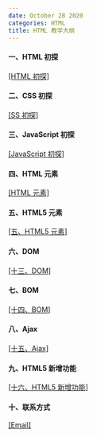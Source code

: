 ```yaml
---
date: October 28 2020
categories: HTML
title: HTML 教学大纲
---
```


#### 一、HTML 初探

[[HTML 初探]](https://web-oyster.github.io/2020/10/28/HTML/Tutorial/%E4%B8%80%E3%80%81HTML%20%E5%88%9D%E6%8E%A2/)

#### 二、CSS 初探

[[SS 初探]](https://web-oyster.github.io/2020/10/28/HTML/Tutorial/%E4%BA%8C%E3%80%81CSS%20%E5%88%9D%E6%8E%A2/)

#### 三、JavaScript 初探

[[JavaScript 初探]](https://web-oyster.github.io/2020/10/28/HTML/Tutorial/%E4%B8%89%E3%80%81JavaScript%20%E5%88%9D%E6%8E%A2/)

#### 四、HTML 元素

[[HTML 元素]](https://web-oyster.github.io/2020/10/28/HTML/Tutorial/%E5%9B%9B%E3%80%81HTML%20%E5%85%83%E7%B4%A0/)

#### 五、HTML5 元素

[[五、HTML5 元素]](https://web-oyster.github.io/2020/10/28/HTML/Tutorial/%E4%BA%94%E3%80%81HTML5%20%E5%85%83%E7%B4%A0/)

#### 六、DOM

[[十三、DOM]](https://web-oyster.github.io/2020/10/28/HTML/Tutorial/%E5%8D%81%E4%B8%89%E3%80%81DOM/)

#### 七、BOM

[[十四、BOM]](https://web-oyster.github.io/2020/10/28/HTML/Tutorial/%E5%8D%81%E5%9B%9B%E3%80%81BOM/)

#### 八、Ajax

[[十五、Ajax]](https://web-oyster.github.io/2020/10/28/HTML/Tutorial/%E5%8D%81%E4%BA%94%E3%80%81Ajax/)

#### 九、HTML5 新增功能

[[十六、HTML5 新增功能]]()

#### 十、联系方式

[[Email]](yuanmin8888@outlook.com)
